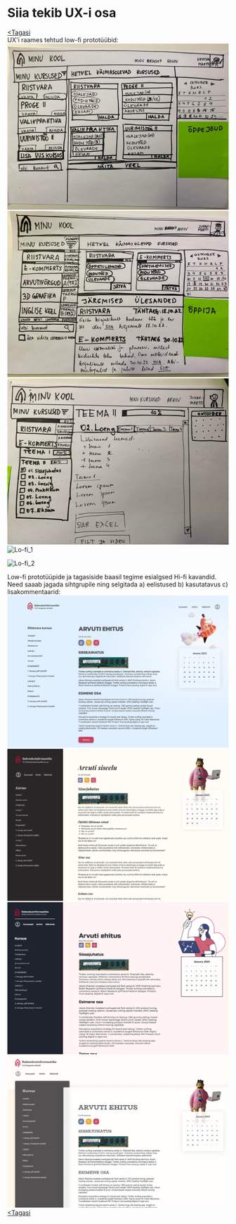 # Siia tekib UX-i osa

[<Tagasi](../../README.md)  
UX'i raames tehtud low-fi prototüübid:  
![ux low](ux_1.jpg)  
![ux low](ux_2.jpg)  
![ux low](ux_3.jpg)
![Lo-fi_1](https://user-images.githubusercontent.com/79322409/197582209-b68d7886-448a-46ac-8e03-6543ba9b21ed.jpg)

![Lo-fi_2](https://user-images.githubusercontent.com/79322409/197582231-077d0b72-5393-4d4d-83cb-c0454b6f32ee.jpg)

Low-fi prototüüpide ja tagasiside baasil tegime esialgsed Hi-fi kavandid. Need saaab jagada sihtgrupile ning selgitada a) eelistused b) kasutatavus c) lisakommentaarid:  
![hi-fi](hi-fi-1.jpg)
![hi-fi](hi-fi-2.jpg)
![hi-fi](hi-fi-3.jpg)
![hi-fi](hi-fi-4.jpg)
[<Tagasi](../../README.md)
